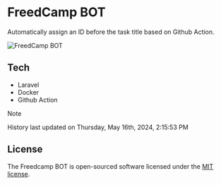 # FreedCamp BOT

Automatically assign an ID before the task title based on Github Action.

![FreedCamp BOT](https://repository-images.githubusercontent.com/737932867/7d34798b-2680-471c-b089-a78a718d3d6a)

## Tech

- Laravel
- Docker
- Github Action

> [!NOTE]  
> History last updated on Thursday, May 16th, 2024, 2:15:53 PM

## License

The Freedcamp BOT is open-sourced software licensed under the [MIT license](https://opensource.org/licenses/MIT).
